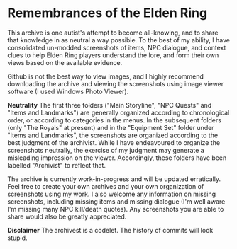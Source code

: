 # Remembrances of the Elden Ring
This archive is one autist's attempt to become all-knowing, and to share that knowledge in as neutral a way possible. To the best of my ability, I have consolidated un-modded screenshots of items, NPC dialogue, and context clues to help Elden Ring players understand the lore, and form their own views based on the available evidence.

Github is not the best way to view images, and I highly recommend downloading the archive and viewing the screenshots using image viewer software (I used Windows Photo Viewer). 

**Neutrality**
The first three folders ("Main Storyline", "NPC Quests" and "Items and Landmarks") are generally organized according to chronological order, or according to categories in the menus. 
In the subsequent folders (only "The Royals" at present) and in the "Equipment Set" folder under "Items and Landmarks", the screenshots are organized according to the best judgment of the archivist. While I have endeavoured to organize the screenshots neutrally, the exercise of my judgment may generate a misleading impression on the viewer. Accordingly, these folders have been labelled "Archivist" to reflect that.

The archive is currently work-in-progress and will be updated erratically. Feel free to create your own archives and your own organization of screenshots using my work. I also welcome any information on missing screenshots, including missing items and missing dialogue (I'm well aware I'm missing many NPC kill/death quotes). Any screenshots you are able to share would also be greatly appreciated.

**Disclaimer**
The archivest is a codelet. The history of commits will look stupid.
